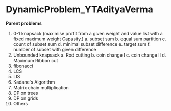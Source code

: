 # DynamicProblem_YTAdityaVerma

**Parent problems**
1. 0-1 knapsack (maximise profit from a given weight and value list with a fixed maximum weight Capasity.)
   a. subset sum
   b. equal sum partition
   c. count of subset sum
   d. minimal subset difference
   e. target sum
   f. number of subset with given difference
2. Unbounded knapsack
   a. Rod cutting
   b. coin change I
   c. coin change II
   d. Maximum Ribbon cut
3. fibonacci
4. LCS
5. LIS
6. Kadane's Algorithm
7. Matrix chain multiplication
8. DP on trees
9. DP on grids
10. Others
